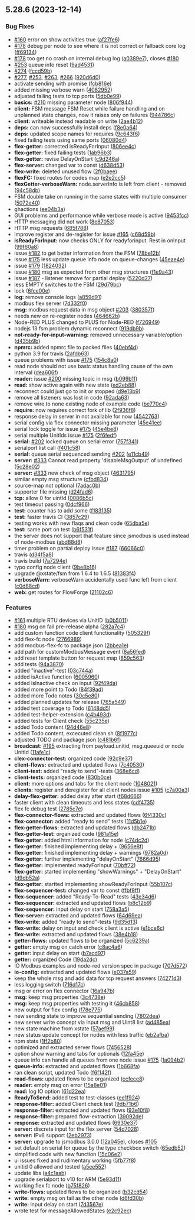 ## 5.28.6 (2023-12-14)


### Bug Fixes

* [#160](https://github.com/kenke7/node-red-contrib-modbus/issues/160) error on show activities true ([af27fe6](https://github.com/kenke7/node-red-contrib-modbus/commit/af27fe616654eb074bb29f34a163d4ffabc742bd))
* [#178](https://github.com/kenke7/node-red-contrib-modbus/issues/178) debug per node to see where it is not correct or fallback core log ([ff69134](https://github.com/kenke7/node-red-contrib-modbus/commit/ff691343ab7c93451642922bf6fa237f777b934f))
* [#178](https://github.com/kenke7/node-red-contrib-modbus/issues/178) too get no crash on internal debug log ([a0389e7](https://github.com/kenke7/node-red-contrib-modbus/commit/a0389e7b051d736bc958fee4fbfeb1879cda99e3)), closes [#180](https://github.com/kenke7/node-red-contrib-modbus/issues/180)
* [#253](https://github.com/kenke7/node-red-contrib-modbus/issues/253) queue info reset ([9ad4531](https://github.com/kenke7/node-red-contrib-modbus/commit/9ad45314e874caa2016caf80e5b5102acf29964d))
* [#274](https://github.com/kenke7/node-red-contrib-modbus/issues/274) ([fccd59b](https://github.com/kenke7/node-red-contrib-modbus/commit/fccd59be03ec79deae4698e4ce11064f3de825c1))
* [#277](https://github.com/kenke7/node-red-contrib-modbus/issues/277), [#253](https://github.com/kenke7/node-red-contrib-modbus/issues/253), [#263](https://github.com/kenke7/node-red-contrib-modbus/issues/263), [#266](https://github.com/kenke7/node-red-contrib-modbus/issues/266) ([920d6d0](https://github.com/kenke7/node-red-contrib-modbus/commit/920d6d0e089e27e21fa92b4b6a313a66dad6452b))
* activate sending with promise ([fcb816e](https://github.com/kenke7/node-red-contrib-modbus/commit/fcb816e39754ab3f8840a0d481b0831f375e6a3f))
* added missing verbose warn ([4082952](https://github.com/kenke7/node-red-contrib-modbus/commit/4082952624d6336d9463d8793415d786d45a2d9f))
* adjusted failing tests to tcp ports ([5db0e99](https://github.com/kenke7/node-red-contrib-modbus/commit/5db0e996c2b95b27cb245ee335cc53d82bdecb65))
* **basics:** [#210](https://github.com/kenke7/node-red-contrib-modbus/issues/210) missing parameter node ([806f944](https://github.com/kenke7/node-red-contrib-modbus/commit/806f944d3acdb46750611b74497940224463acfa))
* **client:** FSM message FSM Reset while failure handling and on unplanned state changes, now it raises only on failures  ([944786c](https://github.com/kenke7/node-red-contrib-modbus/commit/944786cdd6f9e8322c3e3264cd1ef8aa4a244118))
* **client:** writeable instead readable on write ([2ae4b12](https://github.com/kenke7/node-red-contrib-modbus/commit/2ae4b12ff7b328d47bfddcd275435158e7423b39))
* **deps:** can now successfully install deps ([f8e0a64](https://github.com/kenke7/node-red-contrib-modbus/commit/f8e0a6491d4eeed9b295d327f065540e1b2027bd))
* **deps:** updated scope names for requires ([9c643f6](https://github.com/kenke7/node-red-contrib-modbus/commit/9c643f6c5608a164d549fffbc9206341d4b6c75e))
* fixed failing tests using same ports ([06080d4](https://github.com/kenke7/node-red-contrib-modbus/commit/06080d452b0efd71d5f516d14137c24161e984c7))
* **flex-getter:** corrected isReadyForInput ([806ee4c](https://github.com/kenke7/node-red-contrib-modbus/commit/806ee4cb33659744708e80fad7d51e9f7b7c9edc))
* **flex-getter:** fixed failing tests ([1ab96b3](https://github.com/kenke7/node-red-contrib-modbus/commit/1ab96b30ec198aafffc288f1b81d626929c262a1))
* **flex-getter:** revise DelayOnStart ([c9d246a](https://github.com/kenke7/node-red-contrib-modbus/commit/c9d246a1627dbadb7a0bbd3e3b39c9429a10f859))
* **flex-server:** changed var to const ([d638d53](https://github.com/kenke7/node-red-contrib-modbus/commit/d638d5368b3e13700a0fd3aaaa434aae6be8d522))
* **flex-write:** deleted unused flow ([2f0baee](https://github.com/kenke7/node-red-contrib-modbus/commit/2f0baee699a25d0c21eaf95773ab67f4dccd47f6))
* **flexFC:** fixed routes for codes map ([e2e2cc5](https://github.com/kenke7/node-red-contrib-modbus/commit/e2e2cc525f3297d5bb113a68f4292dc444f43e36))
* **flexGetter-verboseWarn:** node.serverInfo is left from client - removed ([94c58db](https://github.com/kenke7/node-red-contrib-modbus/commit/94c58db6b17d58097a5db413301b0e8b2bd43751))
* FSM double take on running in the same states with multiple consumer ([5072e40](https://github.com/kenke7/node-red-contrib-modbus/commit/5072e407961ba5145ea9d50bc742c7494ba482b4))
* ghactions ([ee04b3a](https://github.com/kenke7/node-red-contrib-modbus/commit/ee04b3a5e21c6727e16a0bad0dc50d637b2ccbc1))
* GUI problems and performance while verbose mode is active ([9453fcc](https://github.com/kenke7/node-red-contrib-modbus/commit/9453fcc4afd81177c7bc46a9a20f28ba8c91b271))
* HTTP messaging did not work ([8e87053](https://github.com/kenke7/node-red-contrib-modbus/commit/8e870534f14c0f20f7445bfe214c790b8124e7fd))
* HTTP msg requests ([685f788](https://github.com/kenke7/node-red-contrib-modbus/commit/685f788b4a250e03e4690d0f1a5d356387517712))
* improve register and de-register for issue  [#165](https://github.com/kenke7/node-red-contrib-modbus/issues/165)  ([c68d59b](https://github.com/kenke7/node-red-contrib-modbus/commit/c68d59b41a8081bb9a345165098e360b787e2336))
* **isReadyForInput:** now checks ONLY for readyforinput. Rest in onInput ([99f60a8](https://github.com/kenke7/node-red-contrib-modbus/commit/99f60a821d1a8192a9074016f668c7c04b0c740c))
* issue  [#182](https://github.com/kenke7/node-red-contrib-modbus/issues/182) to get better information from the FSM ([78be12b](https://github.com/kenke7/node-red-contrib-modbus/commit/78be12b72403e6de12d6f8c1ee11f633828ff04e))
* issue [#175](https://github.com/kenke7/node-red-contrib-modbus/issues/175) less update queue info node on queue-changes ([45eae4e](https://github.com/kenke7/node-red-contrib-modbus/commit/45eae4e405fa788e5189d19c1c55d828b03b52b1))
* issue [#179](https://github.com/kenke7/node-red-contrib-modbus/issues/179) ([1824032](https://github.com/kenke7/node-red-contrib-modbus/commit/18240323cb0b50716987a9dfec2a5de0f9930d12))
* issue [#180](https://github.com/kenke7/node-red-contrib-modbus/issues/180) msg as expected from other msg structures ([f1e9a43](https://github.com/kenke7/node-red-contrib-modbus/commit/f1e9a4381449d99cc32109844d60ef98dfb0920c))
* issue [#187](https://github.com/kenke7/node-red-contrib-modbus/issues/187) - listener remove for partial deploy ([5220d27](https://github.com/kenke7/node-red-contrib-modbus/commit/5220d2712c357fd385feb860fe79587e1f828793))
* less EMPTY switches to the FSM ([29d79bc](https://github.com/kenke7/node-red-contrib-modbus/commit/29d79bc7e81a2ef9b890371950045f58a6b9126b))
* lock ([6fce00e](https://github.com/kenke7/node-red-contrib-modbus/commit/6fce00eb10ef62d5eca84e51040f138e9dbbb5f1))
* **log:** remove console logs ([a859d91](https://github.com/kenke7/node-red-contrib-modbus/commit/a859d91a9ad8dad56f985457916a5b809b22a586))
* modbus flex server ([7d332f0](https://github.com/kenke7/node-red-contrib-modbus/commit/7d332f0add6e6912f2dd91e8c92bce751d97e6d7))
* **msg:** modbus request data in msg object [#203](https://github.com/kenke7/node-red-contrib-modbus/issues/203) ([380357f](https://github.com/kenke7/node-red-contrib-modbus/commit/380357f825ebe0b3648b1d146bad136f1a195d89))
* needs new on re-register nodes ([464662b](https://github.com/kenke7/node-red-contrib-modbus/commit/464662b711a92ad94691cf266e9ebff5ac0ca4ce))
* Node-RED PLUS changed to PLUS for Node-RED ([f726949](https://github.com/kenke7/node-red-contrib-modbus/commit/f72694954b2d3d07e65766c00dcb9274ffb1fd66))
* nodejs 13 fsm problem dynamic reconnect  ([919db9b](https://github.com/kenke7/node-red-contrib-modbus/commit/919db9bad7edbb0532783b893a969d8725a44eb6))
* **not-ready-for-input-warning:** removed unnecessary variable/option ([d435b9b](https://github.com/kenke7/node-red-contrib-modbus/commit/d435b9b5964c11644af9d951879e61ff84009b40))
* **npmrc:** added npmrc file to packed files ([40ebf4d](https://github.com/kenke7/node-red-contrib-modbus/commit/40ebf4d48a9b74af961d6bd4ede9c69cdcfc9e10))
* python 3.9 for travis ([2afdb63](https://github.com/kenke7/node-red-contrib-modbus/commit/2afdb63e3b2c384327d6044e40f8d4f519ccedcc))
* queue problems with issue [#175](https://github.com/kenke7/node-red-contrib-modbus/issues/175) ([154c8a0](https://github.com/kenke7/node-red-contrib-modbus/commit/154c8a02ac757b0162c654930dda4d09775dded4))
* read node should not use basic status handling cause of the own interval ([dea606f](https://github.com/kenke7/node-red-contrib-modbus/commit/dea606f8d7bcf15c385f0b9336d195e82100126a))
* **reader:** issue [#200](https://github.com/kenke7/node-red-contrib-modbus/issues/200) missing topic in msg ([b099b1f](https://github.com/kenke7/node-red-contrib-modbus/commit/b099b1f6e95a60504658d3f9ce9945d719cba934))
* **read:** show active again with new state ([ed2eb88](https://github.com/kenke7/node-red-contrib-modbus/commit/ed2eb88dd792e46e98f1b5a0166a5951870ab87e))
* reconnect could just go to init or stopped ([d9e13b9](https://github.com/kenke7/node-red-contrib-modbus/commit/d9e13b950a9894061ec447b79ceadcd8d7c07ecf))
* remove all listeners was lost in code ([92ada63](https://github.com/kenke7/node-red-contrib-modbus/commit/92ada63499a9bd0683817308cbb3f3c27393e4bb))
* remove wire to none existing node of example code  ([be770c4](https://github.com/kenke7/node-red-contrib-modbus/commit/be770c4ed8f36ccaeb2a5f614e569a25965fb17f))
* **require:** now requires correct fork of lib ([2f936f8](https://github.com/kenke7/node-red-contrib-modbus/commit/2f936f8ca7093288456582399b8ddb7f5fab415f))
* response delay in server in not available  for now ([4542763](https://github.com/kenke7/node-red-contrib-modbus/commit/45427637a5a18a3a345594311e2eae1969fdea2f))
* serial config via flex connector missing parameter ([45e41ee](https://github.com/kenke7/node-red-contrib-modbus/commit/45e41ee1a4fe30c87a99355662bdee4b78d29656))
* serial lock toggle for issue [#175](https://github.com/kenke7/node-red-contrib-modbus/issues/175) ([45e4be8](https://github.com/kenke7/node-red-contrib-modbus/commit/45e4be85710eb6db18cb4cbc7d3a21e62a3eea68))
* serial multiple UnitIds issue [#175](https://github.com/kenke7/node-red-contrib-modbus/issues/175) ([2f6fedf](https://github.com/kenke7/node-red-contrib-modbus/commit/2f6fedfb7a815f92434f22ee9110bf1b6a5fa68a))
* **serial:** [#202](https://github.com/kenke7/node-red-contrib-modbus/issues/202) locked queue on serial error ([757f341](https://github.com/kenke7/node-red-contrib-modbus/commit/757f34192885e7cf157aa438e22266928d477357))
* serialport list call ([f401c58](https://github.com/kenke7/node-red-contrib-modbus/commit/f401c58cb384ce87489aecaa99a3000f18e4222b))
* **serial:** queue serial sequenced sending [#202](https://github.com/kenke7/node-red-contrib-modbus/issues/202) ([e11cb49](https://github.com/kenke7/node-red-contrib-modbus/commit/e11cb492037e0d91eb13f82596cbecbc87c6e24d))
* **server:** [#333](https://github.com/kenke7/node-red-contrib-modbus/issues/333) Cannot read property 'disableMsgOutput' of undefined ([5c28e02](https://github.com/kenke7/node-red-contrib-modbus/commit/5c28e02a1d870635161881152dff7590bd0bfabb))
* **server:** [#333](https://github.com/kenke7/node-red-contrib-modbus/issues/333) new check of msg object ([4631795](https://github.com/kenke7/node-red-contrib-modbus/commit/463179555df7e91165dc200bde457e17f441272d))
* similar empty msg structure ([cfbd834](https://github.com/kenke7/node-red-contrib-modbus/commit/cfbd8345cc489d2766708a2413d6c5b14f5bc021))
* source-map not optional ([7adac0b](https://github.com/kenke7/node-red-contrib-modbus/commit/7adac0b318b067c307a1d9e285dd9237608da659))
* supporter file missing ([d24fad6](https://github.com/kenke7/node-red-contrib-modbus/commit/d24fad66e8730f9535b8d9edc0512087e55b7d07))
* **tcp:** allow 0 for uintId ([0086b5c](https://github.com/kenke7/node-red-contrib-modbus/commit/0086b5c8e72088c12ac4a7cdec80eeef9d0b5f71))
* test timeout passing ([0dcf966](https://github.com/kenke7/node-red-contrib-modbus/commit/0dcf966d021d7abc7726976bec8be84d7d1b968b))
* **test:** counter has to add some ([f183135](https://github.com/kenke7/node-red-contrib-modbus/commit/f183135e0a1458bb071bdb791ceb25e5707392e7))
* **test:** faster travis CI ([3857c29](https://github.com/kenke7/node-red-contrib-modbus/commit/3857c296be8e262a46c916a3db5504b652b95bf8))
* testing works with new flaqs and clean code ([65dba5e](https://github.com/kenke7/node-red-contrib-modbus/commit/65dba5e744030221c006ce249499e340fafed7a4))
* **test:** same port on test ([b6f531f](https://github.com/kenke7/node-red-contrib-modbus/commit/b6f531fafbe7b22b4d3812dd20fa68e2f7a9e97f))
* the server does not support that feature since jsmodbus is used instead of node-modbus ([abd88d8](https://github.com/kenke7/node-red-contrib-modbus/commit/abd88d889e738f1e43e7de6623b9740a3f5ddcfa))
* timer problem on partial deploy  issue [#187](https://github.com/kenke7/node-red-contrib-modbus/issues/187) ([66066c0](https://github.com/kenke7/node-red-contrib-modbus/commit/66066c07b9b5f9e7666ebcc9e16ebf8e9d53de85))
* travis ([d34f5a8](https://github.com/kenke7/node-red-contrib-modbus/commit/d34f5a81e9d55cb2a3ffb482641bb48832645e1a))
* travis build ([7a7294e](https://github.com/kenke7/node-red-contrib-modbus/commit/7a7294e9fd2fa14d54412586af8c81e25d5b30cd))
* typo config node client ([9be8b16](https://github.com/kenke7/node-red-contrib-modbus/commit/9be8b1634469abfe6b8b6fb471a16f9387b6cee4))
* upgrade @xstate/fsm from 1.6.4 to 1.6.5 ([81383f4](https://github.com/kenke7/node-red-contrib-modbus/commit/81383f43c2a234c29bdabfe7f0968c17e3427dd2))
* **verboseWarn:** verboseWarn accidentally used func left from client ([c0d88cd](https://github.com/kenke7/node-red-contrib-modbus/commit/c0d88cd424eee6287fec3fa71c295d30fe4cad7c))
* **web:** get routes for FlowForge ([21102c6](https://github.com/kenke7/node-red-contrib-modbus/commit/21102c6fa09811eed3cdca8c83249d2b80f33c25))


### Features

* [#161](https://github.com/kenke7/node-red-contrib-modbus/issues/161) multiple RTU devices via UnitID ([b0b5011](https://github.com/kenke7/node-red-contrib-modbus/commit/b0b5011be4ab5e7c06ab44fd9df7b0ff5ddd0fd8))
* [#180](https://github.com/kenke7/node-red-contrib-modbus/issues/180) msg on fail pre-release alpha ([282a7c4](https://github.com/kenke7/node-red-contrib-modbus/commit/282a7c46a26c91f387b024ec1703f090a14f1816))
* add custom function code client functionality ([505329f](https://github.com/kenke7/node-red-contrib-modbus/commit/505329fbfef527935f11d4f1f089d67311903aab))
* add flex-fc node ([2766989](https://github.com/kenke7/node-red-contrib-modbus/commit/27669895fd847b18fcc0849b447abb91d193b4a7))
* add modbus-flex-fc to package.json ([2bbea1e](https://github.com/kenke7/node-red-contrib-modbus/commit/2bbea1e24c47438bd1f89acc7e58bc7a7a63a82a))
* add path for customModbusMessage event ([8a56fed](https://github.com/kenke7/node-red-contrib-modbus/commit/8a56fedd6fa8ca1c424e8650a7d4715fbed0a153))
* add reset template button for request map ([859c563](https://github.com/kenke7/node-red-contrib-modbus/commit/859c563cb61b2faa3279146e6cd06929a01eed51))
* add tests ([94a3870](https://github.com/kenke7/node-red-contrib-modbus/commit/94a387085400c4cba93fce4ab4276dfe7b4d3a2f))
* added "inactive"-test ([03c744a](https://github.com/kenke7/node-red-contrib-modbus/commit/03c744ae8c3bfbae0d3e9df58ab08b8e6d2f7529))
* added isActive function ([6005960](https://github.com/kenke7/node-red-contrib-modbus/commit/6005960dc15ad21f8c3511ddc8e101494e25f955))
* added isInactive check on input ([92f49da](https://github.com/kenke7/node-red-contrib-modbus/commit/92f49da992f7ebf0bec2d7b81bcf63046c1576c2))
* added more point to Todo ([84f39ad](https://github.com/kenke7/node-red-contrib-modbus/commit/84f39ad70b60ba98b0d000f333b2784043add9a6))
* added more Todo notes ([30c5e80](https://github.com/kenke7/node-red-contrib-modbus/commit/30c5e808750e4c6ae9505ce045f4a1eff152e7aa))
* added planned updates for release ([765a549](https://github.com/kenke7/node-red-contrib-modbus/commit/765a5494f2db059d16ad25d4983219fdbabf9e9e))
* added test coverage to Todo ([6148dd5](https://github.com/kenke7/node-red-contrib-modbus/commit/6148dd5dca533b2e5a628dc1a40cece7c77c4be6))
* added test-helper-extension ([c4b493d](https://github.com/kenke7/node-red-contrib-modbus/commit/c4b493d9fad7a3d1ff17b71fda117ca7a35b5216))
* added tests for Client check ([55c235e](https://github.com/kenke7/node-red-contrib-modbus/commit/55c235e347885c06e7f37e03e096384fca0fc7de))
* added Todo content ([94d46e8](https://github.com/kenke7/node-red-contrib-modbus/commit/94d46e8c4b14e8ba695e4c5edcdf6849e2f8e4c0))
* added Todo content, excecuted clean.sh ([8f1977c](https://github.com/kenke7/node-red-contrib-modbus/commit/8f1977c01bde6a53cafae6224a7156f8ea827ec2))
* adjusted TODO and package.json ([c481b6f](https://github.com/kenke7/node-red-contrib-modbus/commit/c481b6f7885fad2349e98bf1e46d61ab7318a61f))
* **broadcast:** [#195](https://github.com/kenke7/node-red-contrib-modbus/issues/195) extracting from payload.unitid, msg.queeuid or node UnitId ([11afe1c](https://github.com/kenke7/node-red-contrib-modbus/commit/11afe1c07440c9f0006f696385347d909d2c05ff))
* **clex-connector-test:** organized code ([92c9e37](https://github.com/kenke7/node-red-contrib-modbus/commit/92c9e37d6f1e94975b86fe4b16e96601e1ef477e))
* **client-flows:** extracted and updated flows ([7c40530](https://github.com/kenke7/node-red-contrib-modbus/commit/7c405300e8fea8ceeabd8e0e4e15145fcd67a2cd))
* **client-test:** added "ready to send"-tests ([368e6cd](https://github.com/kenke7/node-red-contrib-modbus/commit/368e6cdea7201914137a5a207ce619530c917bfd))
* **client-tests:** organized code ([830b0ce](https://github.com/kenke7/node-red-contrib-modbus/commit/830b0cee067ad9e5ef35478eb06e589ea3affcbc))
* **client:** more options and tabs for the client node  ([1048021](https://github.com/kenke7/node-red-contrib-modbus/commit/10480216ca52cf743a27dac2a7d494c9f4d64033))
* **clients:** register and deregister for all client nodes issue [#105](https://github.com/kenke7/node-red-contrib-modbus/issues/105) ([c7a00a3](https://github.com/kenke7/node-red-contrib-modbus/commit/c7a00a393ae07cd2f57d4356ec47f1a01c8e509b))
* **delay-flex-getter:** added delay after start ([f68d666](https://github.com/kenke7/node-red-contrib-modbus/commit/f68d66632461d2642f531d84eaa884777b640132))
* faster client with clean timeouts and less states ([cdf4735](https://github.com/kenke7/node-red-contrib-modbus/commit/cdf473529d01d73d94fa82019884649e70a213bf))
* flex fc debug test ([2785c7e](https://github.com/kenke7/node-red-contrib-modbus/commit/2785c7e67994b7d6f8f1a42bfb605f71a965dee9))
* **flex-connector-flows:** extracted and updated flows ([6f4330c](https://github.com/kenke7/node-red-contrib-modbus/commit/6f4330c9a57bce71c696a9ed499759f1d227e3a1))
* **flex-connector:** added "ready to send" tests ([11d5b1e](https://github.com/kenke7/node-red-contrib-modbus/commit/11d5b1e3526b658b9f385aad66874b0673395801))
* **flex-getter-flows:** extracted and updated flows ([db2471b](https://github.com/kenke7/node-red-contrib-modbus/commit/db2471bff6e0009b7fa45644a53267e45ad163a4))
* **flex-getter-test:** organized code ([981a15e](https://github.com/kenke7/node-red-contrib-modbus/commit/981a15e302f05c8ea6f1c1d742d9876a5ad37d61))
* **flex-getter:** added html information for node ([c74dc2d](https://github.com/kenke7/node-red-contrib-modbus/commit/c74dc2dba7820707cbe7aebe29b0a3b5d7b95e91))
* **flex-getter:** finished implementing delay +  ([9656e8f](https://github.com/kenke7/node-red-contrib-modbus/commit/9656e8f6886d2cb941eb1d54f2e7a71c9bebebf8))
* **flex-getter:** finished implementing delay + warnings ([9782a0d](https://github.com/kenke7/node-red-contrib-modbus/commit/9782a0daf180fcaebae0aaf39a4da254cdcd4b8f))
* **flex-getter:** further implementing "delayOnStart" ([7666d95](https://github.com/kenke7/node-red-contrib-modbus/commit/7666d957ebaf89593d1d004dd8cdae437134e2e1))
* **flex-getter:** implemented readyForInput ([70bff72](https://github.com/kenke7/node-red-contrib-modbus/commit/70bff720af0175eee6a4662bb7415d5ce79aac96))
* **flex-getter:** started implementing "showWarnings" + "DelayOnStart" ([d9db52a](https://github.com/kenke7/node-red-contrib-modbus/commit/d9db52a5fa4851c71dbc8ea41ff020056bc6ab69))
* **flex-getter:** startted implementing showReadyForInput ([55b107c](https://github.com/kenke7/node-red-contrib-modbus/commit/55b107c0a281a57fa80de921dd35bd5df759c6bd))
* **flex-sequencer-test:** changed var to const ([ffbf9ff](https://github.com/kenke7/node-red-contrib-modbus/commit/ffbf9ffae7c10f66ab8bc8224784ffb10249ed02))
* **flex-sequencer:** added "Ready-To-Read" tests ([43e34d6](https://github.com/kenke7/node-red-contrib-modbus/commit/43e34d61e4d3e2fe7b3bd1b60407627955ba6346))
* **flex-sequencer:** extracted and updated flows ([b8c12b9](https://github.com/kenke7/node-red-contrib-modbus/commit/b8c12b94e8f3e485348b462d1a0f0cd031a19723))
* **flex-sequencer:** input delay  on start ([758a3a5](https://github.com/kenke7/node-red-contrib-modbus/commit/758a3a595b4ff9bb2980f3f0bd91aa1d911f8177))
* **flex-server:** extracted and updated flows ([64d69ea](https://github.com/kenke7/node-red-contrib-modbus/commit/64d69ea0a83d20a5d3951e540c0fbba261aaf22c))
* **flex-write:** added "ready to send"-tests ([9d35d13](https://github.com/kenke7/node-red-contrib-modbus/commit/9d35d131358ba8ac2dc44c1cff2b5c1460f117e7))
* **flex-write:** delay on input and check client is active ([e1bce6c](https://github.com/kenke7/node-red-contrib-modbus/commit/e1bce6c3001e0beb2feba9e2e54663947fa8c09c))
* **flex-write:** extracted and updated flows ([38e4b18](https://github.com/kenke7/node-red-contrib-modbus/commit/38e4b18e6e1b56630cd37c5a8aa70e5f87b45a05))
* **getter-flows:** updated flows to be organized ([5c6239a](https://github.com/kenke7/node-red-contrib-modbus/commit/5c6239a5e5220b96d2585ff16da32df64be19402))
* **getter:** empty msg on catch error ([c8ac4a6](https://github.com/kenke7/node-red-contrib-modbus/commit/c8ac4a675ce17ca1992a1018ad113652cd5b97a4))
* **getter:** input delay  on start ([b7acd97](https://github.com/kenke7/node-red-contrib-modbus/commit/b7acd97ab8f940decb0889f9bf8125fa278f1f57))
* **getter:** organized Code ([19da2dc](https://github.com/kenke7/node-red-contrib-modbus/commit/19da2dc4cd02ea9cc1e7c29a8d0c6ec6e5af8dbf))
* IO Modbus examples and node-red version spec in package ([707d572](https://github.com/kenke7/node-red-contrib-modbus/commit/707d572f214e8d11728260303784d830b324cbfe))
* **io-config:** extracted and updated flows ([e037a59](https://github.com/kenke7/node-red-contrib-modbus/commit/e037a59d726b1ad3fddadac3948befcc367f18ae))
* keep the whole msg and add data for tcp request answers ([74271d3](https://github.com/kenke7/node-red-contrib-modbus/commit/74271d3be55f4719e83e8a044b956be64c20ca57))
* less logging switch ([716d17c](https://github.com/kenke7/node-red-contrib-modbus/commit/716d17c8aea7a2a9c64518829f526a73f6c9d7ba))
* msg or error on flex connector ([16a947b](https://github.com/kenke7/node-red-contrib-modbus/commit/16a947b9eed12a600b5315bf41e63606305ccbd4))
* **msg:** keep msg properties ([3c4738e](https://github.com/kenke7/node-red-contrib-modbus/commit/3c4738e66ac621a6a963b59383ac37541035738d))
* **msg:** keep msg properties with testing it ([46cb858](https://github.com/kenke7/node-red-contrib-modbus/commit/46cb858d4a4eded594cfa5dc09cc30a02b0cdce7))
* new output for flex config ([f78e775](https://github.com/kenke7/node-red-contrib-modbus/commit/f78e775f2e84ae5d8ce406457a2b747daa3abd38))
* new sending state to improve sequential sending ([7802dea](https://github.com/kenke7/node-red-contrib-modbus/commit/7802dea8fde23f39a28e54b8c7bb43c85e8c68dd))
* new server write concept via input msg and Uint8 list ([ad485ea](https://github.com/kenke7/node-red-contrib-modbus/commit/ad485ea07e1d0be139b32e035344fa043f3b1e99))
* new state machine from xstate ([57aef99](https://github.com/kenke7/node-red-contrib-modbus/commit/57aef9956187ee9d70e862b226f3a3ef5e091528))
* new status update concept for nodes with less traffic ([eb2afba](https://github.com/kenke7/node-red-contrib-modbus/commit/eb2afbabac913eaa3d017735dc7a11eb9d02d60f))
* npm stats ([1ff2b80](https://github.com/kenke7/node-red-contrib-modbus/commit/1ff2b802eed06cf6bb69d3ce8ff96c9dab51efd0))
* optimized and extracted server flows ([7456528](https://github.com/kenke7/node-red-contrib-modbus/commit/745652821bc7a341f966f4762711c43df900ed1c))
* option show warning and tabs for optionals ([12fa45e](https://github.com/kenke7/node-red-contrib-modbus/commit/12fa45e58a5fb83a1e9c06dc01cbadb7ca1fcaba))
* queue info can handle all queues from one node issue [#175](https://github.com/kenke7/node-red-contrib-modbus/issues/175) ([1a094b2](https://github.com/kenke7/node-red-contrib-modbus/commit/1a094b27bf0846118e1db18ea4e567898a788e37))
* **queue-info:** extracted and updated flows ([1b668fa](https://github.com/kenke7/node-red-contrib-modbus/commit/1b668fa2679e0d121a27093671eae1464d76aa7c))
* ran clean script, updated Todo ([f6f142f](https://github.com/kenke7/node-red-contrib-modbus/commit/f6f142f4ceab790395d159e8ccf43ce613a66436))
* **read-flows:** updated flows to be organized ([ccfece8](https://github.com/kenke7/node-red-contrib-modbus/commit/ccfece87345f28d3bbf8bff658710e34ee47fc59))
* **reader:** empty msg on error ([15a8e01](https://github.com/kenke7/node-red-contrib-modbus/commit/15a8e012f92e8df5d76223a4287f594b14a87881))
* **read:** log IO option ([61d22ea](https://github.com/kenke7/node-red-contrib-modbus/commit/61d22ea0d658dd8cb8dde6e4f0c0d7789c8f0b9c))
* **ReadyToSend:** added test to test-classes ([ee1f924](https://github.com/kenke7/node-red-contrib-modbus/commit/ee1f924f6007b6a3d0be358919497ef475041f48))
* **response-filter:** added Client check test ([9db71b6](https://github.com/kenke7/node-red-contrib-modbus/commit/9db71b6b762df1956ef209f0600ede4a4dee439c))
* **response-filter:** extracted and updated flows ([93e10f8](https://github.com/kenke7/node-red-contrib-modbus/commit/93e10f8df273efbe417b4cc1db984bb039d15054))
* **response-filter:** prepared flow-extraction ([39092de](https://github.com/kenke7/node-red-contrib-modbus/commit/39092de5f800c2301cb11b1d58485351ba3ca26f))
* **response:** extracted and updated flows ([6930e37](https://github.com/kenke7/node-red-contrib-modbus/commit/6930e37c94aa5b2e7c0899c2c78fdec074e49d50))
* **server:** discrete input for the flex server ([54d7028](https://github.com/kenke7/node-red-contrib-modbus/commit/54d70286b245e532dd3a3333cb9790a775bb1d0d))
* **server:** IPv6 support ([2eb2973](https://github.com/kenke7/node-red-contrib-modbus/commit/2eb297336cb3083cb3cd6f2752c7997a6722e71b))
* **server:** upgrade to jsmodbus 3.0.0 ([12a045e](https://github.com/kenke7/node-red-contrib-modbus/commit/12a045e94286438f6a920d6be899573a206b014c)), closes [#105](https://github.com/kenke7/node-red-contrib-modbus/issues/105)
* set default on serial for queue by the type checkbox switch ([65edb52](https://github.com/kenke7/node-red-contrib-modbus/commit/65edb52b393a421d7c5db3dd8749a2a0da7d4393))
* simplified code with new function ([15c06e2](https://github.com/kenke7/node-red-contrib-modbus/commit/15c06e28e748fd87ace7b70e5b09f656fe32f276))
* ui issues fixed and rudimentary working ([5fb77f8](https://github.com/kenke7/node-red-contrib-modbus/commit/5fb77f821621f108ebe9242635fc9790a40bf348))
* unitid 0 allowed and tested ([a5ee552](https://github.com/kenke7/node-red-contrib-modbus/commit/a5ee5521163afbb9d8a7dfa5cc7f33f76189f024))
* update libs  ([a4c1aab](https://github.com/kenke7/node-red-contrib-modbus/commit/a4c1aab5130c8018ab5374099caf3dcc299afe82))
* upgrade serialport to v10 for ARM ([5e93d11](https://github.com/kenke7/node-red-contrib-modbus/commit/5e93d1145686185dfe17d00dd4c0e682fc3354b1))
* working flex fc node ([b75f826](https://github.com/kenke7/node-red-contrib-modbus/commit/b75f8260aa3e3e2f8fa0102439858d250aa135e6))
* **write-flows:** updated flows to be organized ([b32cd54](https://github.com/kenke7/node-red-contrib-modbus/commit/b32cd5457d4aa16c5c1b7abac04fb415e20264ee))
* **write:** empty msg on fail as the other node ([d6fd30b](https://github.com/kenke7/node-red-contrib-modbus/commit/d6fd30b20cf638b824852cad4a66ef42de6a07da))
* **write:** input delay  on start ([7d3567e](https://github.com/kenke7/node-red-contrib-modbus/commit/7d3567ed28807d5bb030cf002b7168c0b9eb926d))
* wrote test for messageAllowedStates ([e2c92ec](https://github.com/kenke7/node-red-contrib-modbus/commit/e2c92ec24561eea85c5d90f60d30b1c46501808c))



